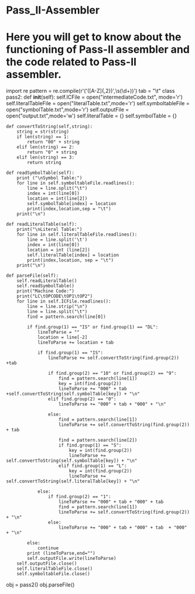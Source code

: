 # Pass_II-Assembler
# Here you will get to know about the functioning of Pass-II assembler and the code related to Pass-II assembler.

import re 
pattern = re.compile(r'\(\'([A-Z]{,2})\',\s(\d+)\)')
tab = "\t"
class pass2:
    def __init__(self):
        self.ICFile = open("intermediateCode.txt", mode='r')
        self.literalTableFile = open("literalTable.txt",mode='r')
        self.symboltableFile = open("symbolTable.txt",mode='r')
        self.outputFile = open("output.txt",mode='w')
        self.literalTable = {}
        self.symbolTable = {}

    def convertToString(self,string):
        string = str(string)
        if len(string) == 1:
            return "00" + string
        elif len(string) == 2:
            return "0" + string
        elif len(string) == 3:
            return string
    
    def readSymbolTable(self):
        print ("\nSymbol Table:")
        for line in self.symboltableFile.readlines():
            line = line.split("\t")
            index = int(line[0])
            location = int(line[2])
            self.symbolTable[index] = location
            print(index,location,sep = "\t")
        print("\n")

    def readLiteralTable(self):
        print("\nLiteral Table:")
        for line in self.literalTableFile.readlines():
            line = line.split('\t')
            index = int(line[0])
            location = int (line[2])
            self.literalTable[index] = location
            print(index,location, sep = "\t")
        print("\n")

    def parseFile(self):
        self.readLiteralTable()
        self.readSymbolTable()
        print("Machine Code:")
        print("LC\tOPCODE\tOP1\tOP2")
        for line in self.ICFile.readlines():
            line = line.strip("\n")
            line = line.split("\t")
            find = pattern.search(line[0])

            if find.group(1) == "IS" or find.group(1) == "DL":
                lineToParse = ""
                location = line[-2]
                lineToParse += location + tab

                if find.group(1) == "IS":
                    lineToParse += self.convertToString(find.group(2)) +tab

                    if find.group(2) == "10" or find.group(2) == "9":
                        find = pattern.search(line[1])
                        key = int(find.group(2))
                        lineToParse += "000" + tab +self.convertToString(self.symbolTable[key]) + "\n"
                    elif find.group(2) == "0":
                        lineToParse += "000" + tab + "000" + "\n"

                    else:
                        find = pattern.search(line[1])
                        lineToParse += self.convertToString(find.group(2)) + tab

                        find = pattern.search(line[2])
                        if find.group(1) == "S":
                            key = int(find.group(2))
                            lineToParse += self.convertToString(self.symbolTable[key]) + "\n"
                        elif find.group(1) == "L":
                            key = int(find.group(2))
                            lineToParse += self.convertToString(self.literalTable[key]) + "\n"

                else:
                    if find.group(2) == "1":
                        lineToParse += "000" + tab + "000" + tab
                        find = pattern.search(line[1])
                        lineToParse += self.convertToString(find.group(2)) + "\n"
                    else:
                        lineToParse += "000" + tab + "000" + tab  + "000" + "\n"
            
            else:
                continue
            print (lineToParse,end="")
            self.outputFile.write(lineToParse)
        self.outputFile.close()
        self.literalTableFile.close()
        self.symboltableFile.close()

obj = pass2()
obj.parseFile()

